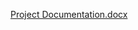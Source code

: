[Project Documentation.docx](https://github.com/user-attachments/files/17319236/Project.Documentation.docx)
